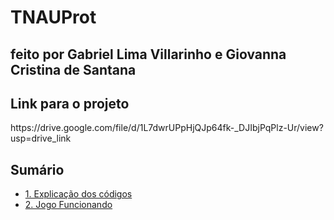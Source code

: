 # TNAUProt
## feito por Gabriel Lima Villarinho e Giovanna Cristina de Santana

## Link para o projeto
<p>https://drive.google.com/file/d/1L7dwrUPpHjQJp64fk-_DJIbjPqPlz-Ur/view?usp=drive_link</p>


## Sumário

- [1. Explicação dos códigos](https://github.com/Gabriel-Villarinho/TNAUProt/wiki/Explicação-dos-códigos)<br>
- [2. Jogo Funcionando](https://github.com/Gabriel-Villarinho/TNAUProt/wiki/Jogo-Funcionando)
